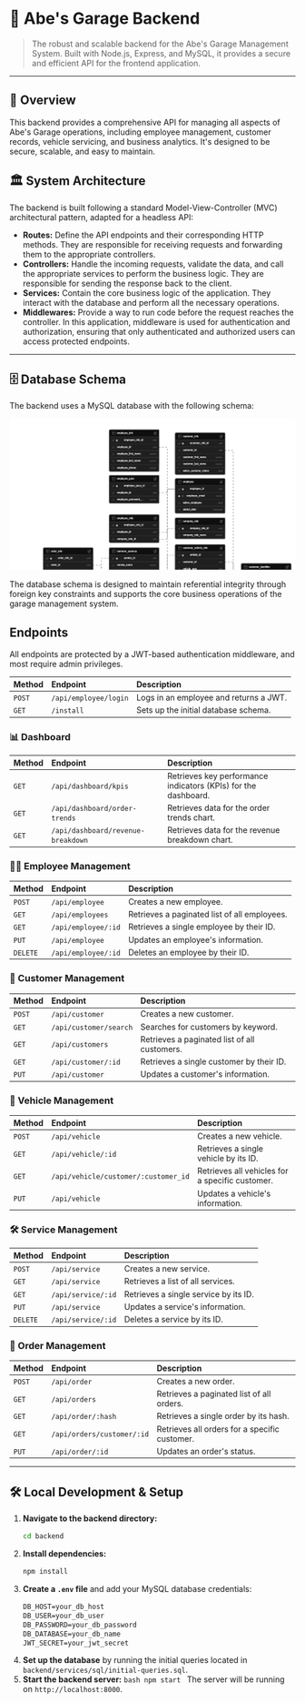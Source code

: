 # 🚗 Abe's Garage Backend

> The robust and scalable backend for the Abe's Garage Management System. Built with Node.js, Express, and MySQL, it provides a secure and efficient API for the frontend application.

---

## 🚀 Overview

This backend provides a comprehensive API for managing all aspects of Abe's Garage operations, including employee management, customer records, vehicle servicing, and business analytics. It's designed to be secure, scalable, and easy to maintain.


## 🏛️ System Architecture

The backend is built following a standard Model-View-Controller (MVC) architectural pattern, adapted for a headless API:

- **Routes:** Define the API endpoints and their corresponding HTTP methods. They are responsible for receiving requests and forwarding them to the appropriate controllers.
- **Controllers:** Handle the incoming requests, validate the data, and call the appropriate services to perform the business logic. They are responsible for sending the response back to the client.
- **Services:** Contain the core business logic of the application. They interact with the database and perform all the necessary operations.
- **Middlewares:** Provide a way to run code before the request reaches the controller. In this application, middleware is used for authentication and authorization, ensuring that only authenticated and authorized users can access protected endpoints.

---

## 🗄️ Database Schema

The backend uses a MySQL database with the following schema:


![DB-schema-image](DB-schema-image.png)


The database schema is designed to maintain referential integrity through foreign key constraints and supports the core business operations of the garage management system.


## Endpoints

All endpoints are protected by a JWT-based authentication middleware, and most require admin privileges.

| Method | Endpoint              | Description                            |
| :----- | :-------------------- | :------------------------------------- |
| `POST` | `/api/employee/login` | Logs in an employee and returns a JWT. |
| `GET`  | `/install`            | Sets up the initial database schema.   |

### 📊 Dashboard

| Method | Endpoint                           | Description                                                    |
| :----- | :--------------------------------- | :------------------------------------------------------------- |
| `GET`  | `/api/dashboard/kpis`              | Retrieves key performance indicators (KPIs) for the dashboard. |
| `GET`  | `/api/dashboard/order-trends`      | Retrieves data for the order trends chart.                     |
| `GET`  | `/api/dashboard/revenue-breakdown` | Retrieves data for the revenue breakdown chart.                |

### 🧑‍💼 Employee Management

| Method   | Endpoint            | Description                                  |
| :------- | :------------------ | :------------------------------------------- |
| `POST`   | `/api/employee`     | Creates a new employee.                      |
| `GET`    | `/api/employees`    | Retrieves a paginated list of all employees. |
| `GET`    | `/api/employee/:id` | Retrieves a single employee by their ID.     |
| `PUT`    | `/api/employee`     | Updates an employee's information.           |
| `DELETE` | `/api/employee/:id` | Deletes an employee by their ID.             |

### 👤 Customer Management

| Method | Endpoint               | Description                                  |
| :----- | :--------------------- | :------------------------------------------- |
| `POST` | `/api/customer`        | Creates a new customer.                      |
| `GET`  | `/api/customer/search` | Searches for customers by keyword.           |
| `GET`  | `/api/customers`       | Retrieves a paginated list of all customers. |
| `GET`  | `/api/customer/:id`    | Retrieves a single customer by their ID.     |
| `PUT`  | `/api/customer`        | Updates a customer's information.            |

### 🚗 Vehicle Management

| Method | Endpoint                             | Description                                     |
| :----- | :----------------------------------- | :---------------------------------------------- |
| `POST` | `/api/vehicle`                       | Creates a new vehicle.                          |
| `GET`  | `/api/vehicle/:id`                   | Retrieves a single vehicle by its ID.           |
| `GET`  | `/api/vehicle/customer/:customer_id` | Retrieves all vehicles for a specific customer. |
| `PUT`  | `/api/vehicle`                       | Updates a vehicle's information.                |

### 🛠️ Service Management

| Method   | Endpoint           | Description                           |
| :------- | :----------------- | :------------------------------------ |
| `POST`   | `/api/service`     | Creates a new service.                |
| `GET`    | `/api/service`     | Retrieves a list of all services.     |
| `GET`    | `/api/service/:id` | Retrieves a single service by its ID. |
| `PUT`    | `/api/service`     | Updates a service's information.      |
| `DELETE` | `/api/service/:id` | Deletes a service by its ID.          |

### 📝 Order Management

| Method | Endpoint                   | Description                                   |
| :----- | :------------------------- | :-------------------------------------------- |
| `POST` | `/api/order`               | Creates a new order.                          |
| `GET`  | `/api/orders`              | Retrieves a paginated list of all orders.     |
| `GET`  | `/api/order/:hash`         | Retrieves a single order by its hash.         |
| `GET`  | `/api/orders/customer/:id` | Retrieves all orders for a specific customer. |
| `PUT`  | `/api/order/:id`           | Updates an order's status.                    |

---

## 🛠️ Local Development & Setup

1.  **Navigate to the backend directory:**
    ```bash
    cd backend
    ```
2.  **Install dependencies:**
    ```bash
    npm install
    ```
3.  **Create a `.env` file** and add your MySQL database credentials:
    ```
    DB_HOST=your_db_host
    DB_USER=your_db_user
    DB_PASSWORD=your_db_password
    DB_DATABASE=your_db_name
    JWT_SECRET=your_jwt_secret
    ```
4.  **Set up the database** by running the initial queries located in `backend/services/sql/initial-queries.sql`.
5.  **Start the backend server:**
    `bash
    npm start
    `
    The server will be running on `http://localhost:8000`.
